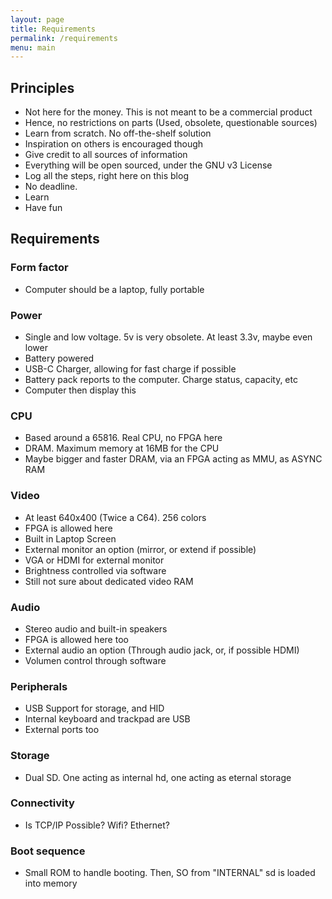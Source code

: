 ```yaml
---
layout: page
title: Requirements
permalink: /requirements
menu: main
---
```


## Principles

- Not here for the money. This is not meant to be a commercial product
- Hence, no restrictions on parts (Used, obsolete, questionable sources)
- Learn from scratch. No off-the-shelf solution
- Inspiration on others is encouraged though
- Give credit to all sources of information
- Everything will be open sourced, under the GNU v3 License
- Log all the steps, right here on this blog
- No deadline. 
- Learn
- Have fun

## Requirements

### Form factor

- Computer should be a laptop, fully portable

### Power

- Single and low voltage. 5v is very obsolete. At least 3.3v, maybe even lower
- Battery powered
- USB-C Charger, allowing for fast charge if possible
- Battery pack reports to the computer. Charge status, capacity, etc
- Computer then display this

### CPU

- Based around a 65816. Real CPU, no FPGA here
- DRAM. Maximum memory at 16MB for the CPU
- Maybe bigger and faster DRAM, via an FPGA acting as MMU, as ASYNC RAM

### Video

- At least 640x400 (Twice a C64). 256 colors
- FPGA is allowed here
- Built in Laptop Screen
- External monitor an option (mirror, or extend if possible)
- VGA or HDMI for external monitor
- Brightness controlled via software
- Still not sure about dedicated video RAM

### Audio

- Stereo audio and built-in speakers
- FPGA is allowed here too
- External audio an option (Through audio jack, or, if possible HDMI)
- Volumen control through software

### Peripherals

- USB Support for storage, and HID
- Internal keyboard and trackpad are USB
- External ports too

### Storage

- Dual SD. One acting as internal hd, one acting as eternal storage

### Connectivity

- Is TCP/IP Possible? Wifi? Ethernet?

### Boot sequence

- Small ROM to handle booting. Then, SO from "INTERNAL" sd is loaded into memory